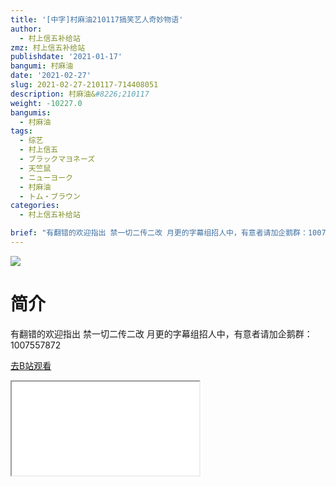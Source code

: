 ```yaml
---
title: '[中字]村麻油210117搞笑艺人奇妙物语'
author:
  - 村上信五补给站
zmz: 村上信五补给站
publishdate: '2021-01-17'
bangumi: 村麻油
date: '2021-02-27'
slug: 2021-02-27-210117-714408051
description: 村麻油&#8226;210117
weight: -10227.0
bangumis:
  - 村麻油
tags:
  - 综艺
  - 村上信五
  - ブラックマヨネーズ
  - 天竺鼠
  - ニューヨーク
  - 村麻油
  - トム・ブラウン
categories:
  - 村上信五补给站

brief: "有翻错的欢迎指出 禁一切二传二改 月更的字幕组招人中，有意者请加企鹅群：1007557872"
---
```

![](https://raw.githubusercontent.com/tcgriffith/owaraisite/master/static/tmpimg/6d0c57b28a01b12a16766500ffac58d4a71dd94d.jpg.480.jpg)
# 简介  
有翻错的欢迎指出
禁一切二传二改
月更的字幕组招人中，有意者请加企鹅群：1007557872  

[去B站观看](https://www.bilibili.com/video/av714408051/)
<div class ="resp-container"><iframe class="testiframe" src="//player.bilibili.com/player.html?aid=714408051"", scrolling="no", allowfullscreen="true" > </iframe></div> 
